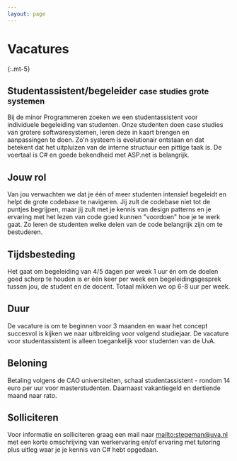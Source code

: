 ```yaml
---
layout: page
---
```


# Vacatures
{:.mt-5}

## Studentassistent/begeleider <small>case studies grote systemen</small>

Bij de minor Programmeren zoeken we een studentassistent voor individuele begeleiding van studenten. Onze studenten doen case studies van grotere softwaresystemen, leren deze in kaart brengen en aanpassingen te doen. Zo'n systeem is evolutionair ontstaan en dat betekent dat het uitpluizen van de interne structuur een pittige taak is. De voertaal is C# en goede bekendheid met ASP.net is belangrijk.

## Jouw rol

Van jou verwachten we dat je één of meer studenten intensief begeleidt en helpt de grote codebase te navigeren. Jij zult de codebase niet tot de puntjes begrijpen, maar jij zult met je kennis van design patterns en je ervaring met het lezen van code goed kunnen "voordoen" hoe je te werk gaat. Zo leren de studenten welke delen van de code belangrijk zijn om te bestuderen.

## Tijdsbesteding

Het gaat om begeleiding van 4/5 dagen per week 1 uur én om de doelen goed scherp te houden is er één keer per week een begeleidingsgesprek tussen jou, de student en de docent. Totaal mikken we op 6-8 uur per week.

## Duur

De vacature is om te beginnen voor 3 maanden en waar het concept succesvol is kijken we naar uitbreiding voor volgend studiejaar. De vacature voor studentassistent is alleen toegankelijk voor studenten van de UvA.

## Beloning

Betaling volgens de CAO universiteiten, schaal studentassistent - rondom 14 euro per uur voor masterstudenten. Daarnaast vakantiegeld en dertiende maand naar rato.

## Solliciteren

Voor informatie en solliciteren graag een mail naar <mailto:stegeman@uva.nl> met een korte omschrijving van werkervaring en/of ervaring met tutoring plus uitleg waar je je kennis van C# hebt opgedaan.


<!-- ## Student-assistent minor programmeren -->
